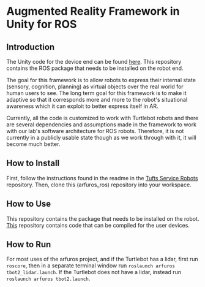 # Augmented Reality Framework in Unity for ROS

## Introduction

The Unity code for the device end can be found [here](https://github.com/faizan-m/arfuros). This repository contains the ROS package that needs to be installed on the robot end.

The goal for this framework is to allow robots to express their internal state (sensory, cognition, planning) as virtual objects over the real world for human users to see. The long term goal for this framework is to make it adaptive so that it corresponds more and more to the robot's situational awareness which it can exploit to better express itself in AR.

Currently, all the code is customized to work with Turtlebot robots and there are several dependencies and assumptions made in the framework to work with our lab's software architecture for ROS robots. Therefore, it is not currently in a publicly usable state though as we work through with it, it will become much better.

## How to Install
First, follow the instructions found in the readme in the [Tufts Service Robots](https://github.com/jsinapov/tufts_service_robots) repository. Then, clone this (arfuros_ros) repository into your workspace. 

## How to Use
This repository contains the package that needs to be installed on the robot. [This](https://github.com/faizan-m/arfuros) repository contains code that can be compiled for the user devices. 

## How to Run
For most uses of the arfuros project, and if the Turtlebot has a lidar, first run `roscore`, then in a separate terminal window run `roslaunch arfuros tbot2_lidar.launch`. If the Turtlebot does not have a lidar, instead run `roslaunch arfuros tbot2.launch`.
